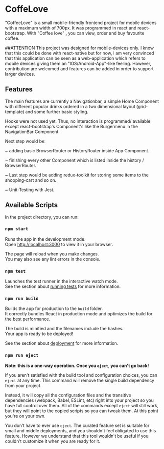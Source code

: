 # CoffeLove

"CoffeeLove" is a small mobile-friendly frontend project for mobile devices with a maximum width of 700px. It was programmed in react and react-bootstrap.
With "Coffee love" , you can view, order and buy favourite coffee. 

##ATTENTION
This project was designed for mobile-devices only. I know that this could be done with react-native but for now, I am very convinced that this application can be seen as a web-application which refers to mobile devices giving them an "IOS/Android-App"-like feeling. However, contribution are welcomed and features can be added in order to support larger devices.

## Features
The main features are currently a  Navigationbar, 
a simple Home Component with different popular drinks ordered in a two dimensional layout (grid-template) and some further basic styling. 

Hooks were not used yet. Thus, no interaction is programmed/ available except react-bootstrap's Component's like the Burgermenu in the NavigationBar Component. 

Next step would be: 

~ adding basic BrowserRouter or HistoryRouter inside App Component.

~ finishing every other Component which is listed inside the history / BrowserRouter.

~ Last step would be adding redux-toolkit for storing some items to the shopping-cart and so on. 

~ Unit-Testing with Jest.
## Available Scripts

In the project directory, you can run:

### `npm start`

Runs the app in the development mode.\
Open [http://localhost:3000](http://localhost:3000) to view it in your browser.

The page will reload when you make changes.\
You may also see any lint errors in the console.

### `npm test`

Launches the test runner in the interactive watch mode.\
See the section about [running tests](https://facebook.github.io/create-react-app/docs/running-tests) for more information.

### `npm run build`

Builds the app for production to the `build` folder.\
It correctly bundles React in production mode and optimizes the build for the best performance.

The build is minified and the filenames include the hashes.\
Your app is ready to be deployed!

See the section about [deployment](https://facebook.github.io/create-react-app/docs/deployment) for more information.

### `npm run eject`

**Note: this is a one-way operation. Once you `eject`, you can't go back!**

If you aren't satisfied with the build tool and configuration choices, you can `eject` at any time. This command will remove the single build dependency from your project.

Instead, it will copy all the configuration files and the transitive dependencies (webpack, Babel, ESLint, etc) right into your project so you have full control over them. All of the commands except `eject` will still work, but they will point to the copied scripts so you can tweak them. At this point you're on your own.

You don't have to ever use `eject`. The curated feature set is suitable for small and middle deployments, and you shouldn't feel obligated to use this feature. However we understand that this tool wouldn't be useful if you couldn't customize it when you are ready for it.
